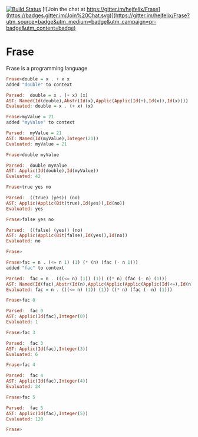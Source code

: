 [![Build Status](https://travis-ci.org/hejfelix/Frase.svg?branch=master)](https://travis-ci.org/hejfelix/Frase)  [![Join the chat at https://gitter.im/hejfelix/Frase](https://badges.gitter.im/Join%20Chat.svg)](https://gitter.im/hejfelix/Frase?utm_source=badge&utm_medium=badge&utm_campaign=pr-badge&utm_content=badge)

# Frase

Frase is a programming language



```haskell
Frase>double = x . + x x
added "double" to context

Parsed:  double = x . (+ x) (x)
AST: Named(Id(double),Abstr(Id(x),Applic(Applic(Id(+),Id(x)),Id(x))))
Evaluated: double = x . (+ x) (x)

Frase>myValue = 21
added "myValue" to context

Parsed:  myValue = 21
AST: Named(Id(myValue),Integer(21))
Evaluated: myValue = 21

Frase>double myValue

Parsed:  double myValue
AST: Applic(Id(double),Id(myValue))
Evaluated: 42

Frase>true yes no

Parsed:  ((true) (yes)) (no)
AST: Applic(Applic(Bit(true),Id(yes)),Id(no))
Evaluated: yes

Frase>false yes no

Parsed:  ((false) (yes)) (no)
AST: Applic(Applic(Bit(false),Id(yes)),Id(no))
Evaluated: no

Frase>
```


```haskell
Frase>fac = n . (<= n 1) (1) (* (n) (fac (- n 1)))
added "fac" to context

Parsed:  fac = n . (((<= n) (1)) (1)) ((* n) (fac (- n) (1)))
AST: Named(Id(fac),Abstr(Id(n),Applic(Applic(Applic(Applic(Id(<=),Id(n)),Integer(1)),Integer(1)),Applic(Applic(Id(*),Id(n)),Applic(Id(fac),Applic(Applic(Id(-),Id(n)),Integer(1)))))))
Evaluated: fac = n . (((<= n) (1)) (1)) ((* n) (fac (- n) (1)))

Frase>fac 0

Parsed:  fac 0
AST: Applic(Id(fac),Integer(0))
Evaluated: 1

Frase>fac 3

Parsed:  fac 3
AST: Applic(Id(fac),Integer(3))
Evaluated: 6

Frase>fac 4

Parsed:  fac 4
AST: Applic(Id(fac),Integer(4))
Evaluated: 24

Frase>fac 5

Parsed:  fac 5
AST: Applic(Id(fac),Integer(5))
Evaluated: 120

Frase>
```
